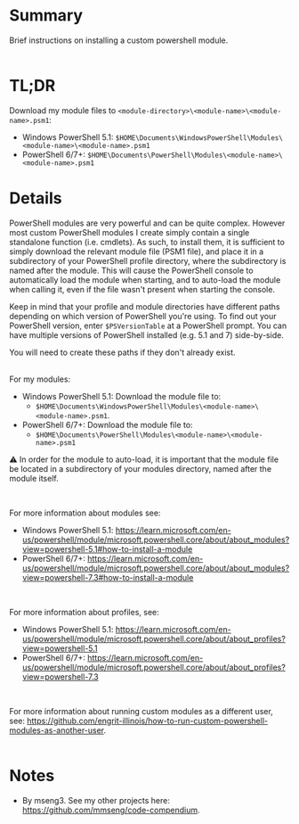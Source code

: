 # Summary
Brief instructions on installing a custom powershell module.  
<br />

# TL;DR
Download my module files to `<module-directory>\<module-name>\<module-name>.psm1`:
  - Windows PowerShell 5.1: `$HOME\Documents\WindowsPowerShell\Modules\<module-name>\<module-name>.psm1`
  - PowerShell 6/7+: `$HOME\Documents\PowerShell\Modules\<module-name>\<module-name>.psm1`

# Details
PowerShell modules are very powerful and can be quite complex. However most custom PowerShell modules I create simply contain a single standalone function (i.e. cmdlets). As such, to install them, it is sufficient to simply download the relevant module file (PSM1 file), and place it in a subdirectory of your PowerShell profile directory, where the subdirectory is named after the module. This will cause the PowerShell console to automatically load the module when starting, and to auto-load the module when calling it, even if the file wasn't present when starting the console.  

Keep in mind that your profile and module directories have different paths depending on which version of PowerShell you're using. To find out your PowerShell version, enter `$PSVersionTable` at a PowerShell prompt. You can have multiple versions of PowerShell installed (e.g. 5.1 and 7) side-by-side.  

You will need to create these paths if they don't already exist.  
<br />

For my modules:
  - Windows PowerShell 5.1: Download the module file to:
    - `$HOME\Documents\WindowsPowerShell\Modules\<module-name>\<module-name>.psm1`.
  - PowerShell 6/7+: Download the module file to:
    - `$HOME\Documents\PowerShell\Modules\<module-name>\<module-name>.psm1`

:warning: In order for the module to auto-load, it is important that the module file be located in a subdirectory of your modules directory, named after the module itself.  

<!-- Step 1 for "Usage" section of most of my module READMEs:

1. Download `.psm1` to the appropriate subdirectory of your PowerShell [modules directory](https://github.com/engrit-illinois/how-to-install-a-custom-powershell-module).

-->
<br />

For more information about modules see:  
  - Windows PowerShell 5.1: https://learn.microsoft.com/en-us/powershell/module/microsoft.powershell.core/about/about_modules?view=powershell-5.1#how-to-install-a-module
  - PowerShell 6/7+: https://learn.microsoft.com/en-us/powershell/module/microsoft.powershell.core/about/about_modules?view=powershell-7.3#how-to-install-a-module
<br />

For more information about profiles, see:  
  - Windows PowerShell 5.1: https://learn.microsoft.com/en-us/powershell/module/microsoft.powershell.core/about/about_profiles?view=powershell-5.1
  - PowerShell 6/7+: https://learn.microsoft.com/en-us/powershell/module/microsoft.powershell.core/about/about_profiles?view=powershell-7.3
<br />

For more information about running custom modules as a different user, see: https://github.com/engrit-illinois/how-to-run-custom-powershell-modules-as-another-user.  
<br />

# Notes
- By mseng3. See my other projects here: https://github.com/mmseng/code-compendium.
